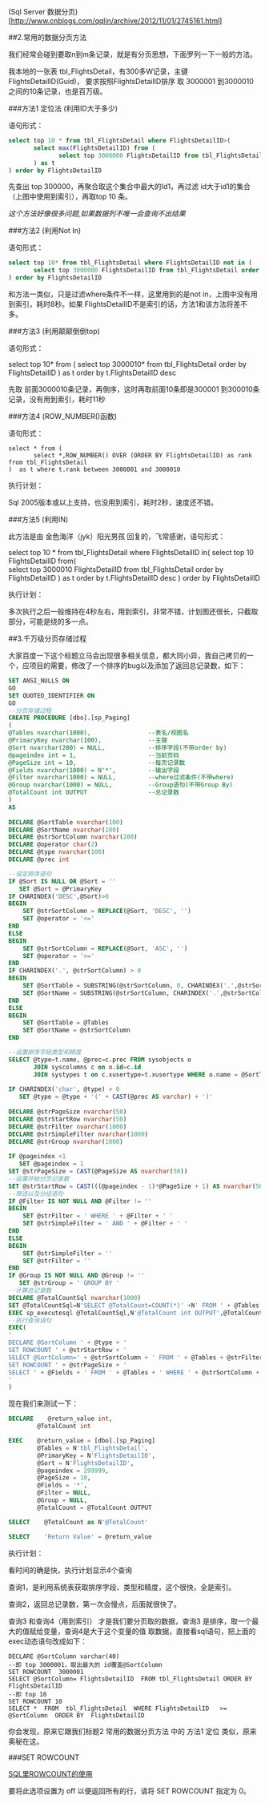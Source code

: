 ﻿(Sql Server 数据分页)[http://www.cnblogs.com/qqlin/archive/2012/11/01/2745161.html]



##2.常用的数据分页方法

我们经常会碰到要取n到m条记录，就是有分页思想，下面罗列一下一般的方法。

我本地的一张表 tbl_FlightsDetail，有300多W记录，主键 FlightsDetailID(Guid)，
要求按照FlightsDetailID排序 取 3000001 到3000010 之间的10条记录，也是百万级。

###方法1 定位法 (利用ID大于多少)

语句形式：

```sql
select top 10 * from tbl_FlightsDetail where FlightsDetailID>(
       select max(FlightsDetailID) from ( 
              select top 3000000 FlightsDetailID from tbl_FlightsDetail order by FlightsDetailID
       ) as t
) order by FlightsDetailID
```



先查出 top 300000，再聚合取这个集合中最大的Id1，再过滤 id大于id1的集合（上图中使用到索引），再取top 10 条。

*这个方法好像很多问题,如果数据列不唯一会查询不出结果*


###方法2 (利用Not In)


语句形式：

```sql
select top 10* from tbl_FlightsDetail where FlightsDetailID not in (
       select top 3000000 FlightsDetailID from tbl_FlightsDetail order by FlightsDetailID
) order by FlightsDetailID
```




和方法一类似，只是过滤where条件不一样，这里用到的是not in，上图中没有用到索引，耗时8秒。如果 FlightsDetailID不是索引的话，方法1和该方法将差不多。

 

###方法3 (利用颠颠倒倒top)

语句形式：

select top 10* from (
       select top 3000010* from tbl_FlightsDetail order by FlightsDetailID
) as t  order by t.FlightsDetailID desc



先取 前面3000010条记录，再倒序，这时再取前面10条即是300001 到300010条记录，没有用到索引，耗时11秒

 

###方法4 (ROW_NUMBER()函数)


语句形式：

```
select * from (
       select *,ROW_NUMBER() OVER (ORDER BY FlightsDetailID) as rank from tbl_FlightsDetail
)  as t where t.rank between 3000001 and 3000010
```

 执行计划：



Sql 2005版本或以上支持，也没用到索引，耗时2秒，速度还不错。

###方法5 (利用IN)

此方法是由 金色海洋（jyk）阳光男孩 回复的，飞常感谢，语句形式：


select top 10 * from tbl_FlightsDetail  where FlightsDetailID in( 
       select top 10 FlightsDetailID from(  
              select top 3000010 FlightsDetailID from tbl_FlightsDetail order by FlightsDetailID
       ) as t order by t.FlightsDetailID desc 
) order by FlightsDetailID

执行计划：



多次执行之后一般维持在4秒左右，用到索引，非常不错，计划图还很长，只截取部分，可能是绕的多一点。



##3.千万级分页存储过程

大家百度一下这个标题立马会出现很多相关信息，都大同小异，我自己拷贝的一个，应项目的需要，修改了一个排序的bug以及添加了返回总记录数，如下：


```sql
SET ANSI_NULLS ON
GO
SET QUOTED_IDENTIFIER ON
GO
--分页存储过程  
CREATE PROCEDURE [dbo].[sp_Paging] 
( 
@Tables nvarchar(1000),                --表名/视图名
@PrimaryKey nvarchar(100),             --主键
@Sort nvarchar(200) = NULL,            --排序字段(不带order by)
@pageindex int = 1,                    --当前页码
@PageSize int = 10,                    --每页记录数
@Fields nvarchar(1000) = N'*',         --输出字段
@Filter nvarchar(1000) = NULL,         --where过滤条件(不带where)
@Group nvarchar(1000) = NULL,          --Group语句(不带Group By)
@TotalCount int OUTPUT                 --总记录数
) 
AS  
 
DECLARE @SortTable nvarchar(100) 
DECLARE @SortName nvarchar(100) 
DECLARE @strSortColumn nvarchar(200) 
DECLARE @operator char(2) 
DECLARE @type nvarchar(100) 
DECLARE @prec int 

--设定排序语句
IF @Sort IS NULL OR @Sort = ''     
   SET @Sort = @PrimaryKey      
IF CHARINDEX('DESC',@Sort)>0   
BEGIN         
    SET @strSortColumn = REPLACE(@Sort, 'DESC', '')         
    SET @operator = '<='     
END 
ELSE     
BEGIN                
    SET @strSortColumn = REPLACE(@Sort, 'ASC', '')                
    SET @operator = '>='     
END 
IF CHARINDEX('.', @strSortColumn) > 0     
BEGIN         
    SET @SortTable = SUBSTRING(@strSortColumn, 0, CHARINDEX('.',@strSortColumn))
    SET @SortName = SUBSTRING(@strSortColumn, CHARINDEX('.',@strSortColumn) + 1, LEN(@strSortColumn))     
END 
ELSE     
BEGIN         
    SET @SortTable = @Tables         
    SET @SortName = @strSortColumn  
END 

--设置排序字段类型和精度 
SELECT @type=t.name, @prec=c.prec FROM sysobjects o 
       JOIN syscolumns c on o.id=c.id 
       JOIN systypes t on c.xusertype=t.xusertype WHERE o.name = @SortTable AND c.name = @SortName
        
IF CHARINDEX('char', @type) > 0    
   SET @type = @type + '(' + CAST(@prec AS varchar) + ')'
   
DECLARE @strPageSize nvarchar(50) 
DECLARE @strStartRow nvarchar(50) 
DECLARE @strFilter nvarchar(1000) 
DECLARE @strSimpleFilter nvarchar(1000) 
DECLARE @strGroup nvarchar(1000)  
 
IF @pageindex <1     
   SET @pageindex = 1  
SET @strPageSize = CAST(@PageSize AS nvarchar(50)) 
--设置开始分页记录数 
SET @strStartRow = CAST(((@pageindex - 1)*@PageSize + 1) AS nvarchar(50))  
--筛选以及分组语句
IF @Filter IS NOT NULL AND @Filter != ''     
BEGIN         
    SET @strFilter = ' WHERE ' + @Filter + ' ' 
    SET @strSimpleFilter = ' AND ' + @Filter + ' ' 
END 
ELSE     
BEGIN         
    SET @strSimpleFilter = ''         
    SET @strFilter = ''     
END 
IF @Group IS NOT NULL AND @Group != ''  
   SET @strGroup = ' GROUP BY ' 
--计算总记录数
DECLARE @TotalCountSql nvarchar(1000)
SET @TotalCountSql=N'SELECT @TotalCount=COUNT(*)' +N' FROM ' + @Tables + @strFilter
EXEC sp_executesql @TotalCountSql,N'@TotalCount int OUTPUT',@TotalCount OUTPUT
--执行查询语句    
EXEC(
'
DECLARE @SortColumn ' + @type + '
SET ROWCOUNT ' + @strStartRow + '
SELECT @SortColumn=' + @strSortColumn + ' FROM ' + @Tables + @strFilter + ' ' + @strGroup + ' ORDER BY ' + @Sort + '
SET ROWCOUNT ' + @strPageSize + '
SELECT ' + @Fields + ' FROM ' + @Tables + ' WHERE ' + @strSortColumn + @operator + ' @SortColumn ' + @strSimpleFilter + ' ' + @strGroup + ' ORDER BY ' + @Sort + '
'
)
```

 现在我们来测试一下：


```sql
DECLARE    @return_value int,
        @TotalCount int

EXEC    @return_value = [dbo].[sp_Paging]
        @Tables = N'tbl_FlightsDetail',
        @PrimaryKey = N'FlightsDetailID',
        @Sort = N'FlightsDetailID',
        @pageindex = 299999,
        @PageSize = 10,
        @Fields = '*',
        @Filter = NULL,
        @Group = NULL,
        @TotalCount = @TotalCount OUTPUT

SELECT    @TotalCount as N'@TotalCount'

SELECT    'Return Value' = @return_value
```

执行计划：



看时间的确是快，执行计划显示4个查询

查询1，是利用系统表获取排序字段、类型和精度，这个很快，全是索引。

查询2，返回总记录数，第一次会慢点，后面就很快了。

查询3 和查询4（用到索引） 才是我们要分页取的数据，查询3 是排序，取一个最大的值赋给变量，查询4是大于这个变量的值 取数据，直接看sql语句，把上面的exec动态语句改成如下：


```
DECLARE @SortColumn varchar(40)
--即 top 3000001，取出最大的 id覆盖@SortColumn 
SET ROWCOUNT  3000001
SELECT @SortColumn= FlightsDetailID  FROM tbl_FlightsDetail ORDER BY FlightsDetailID  
--即 top 10
SET ROWCOUNT 10
SELECT *  FROM  tbl_FlightsDetail  WHERE FlightsDetailID   >= @SortColumn  ORDER BY  FlightsDetailID   

```

你会发现，原来它跟我们标题2 常用的数据分页方法 中的 方法1 定位 类似，原来奥秘在这。


###SET ROWCOUNT

[SQL里ROWCOUNT的使用](http://www.cnblogs.com/Daview/archive/2012/07/03/2574696.html) 



要将此选项设置为 off 以便返回所有的行，请将 SET ROWCOUNT 指定为 0。
